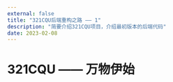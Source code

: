 ```yaml
---
external: false
title: "321CQU后端重构之路 —— 1"
description: "简要介绍321CQU项目，介绍最初版本的后端代码"
date: 2023-02-08
---
```

# 321CQU —— 万物伊始